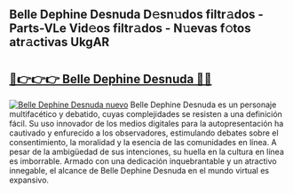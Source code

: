 ## Belle Dephine Desnuda D𝚎sn𝚞dos filtr𝚊dos - Parts-VLe Vid𝚎os filtr𝚊dos - N𝚞evas f𝚘tos atr𝚊ctivas UkgAR

# <h2><a href="http://mb02f1.tromn.icu/?c=Belle+Dephine+Desnuda">🔗👉👉👉 Belle Dephine Desnuda 🔗🔗</a></h2>

[![Belle Dephine Desnuda nuevo](https://i.imgur.com/pEAQMta.gif)](http://mb02f1.tromn.icu/?c=Belle+Dephine+Desnuda)
Belle Dephine Desnuda es un personaje multifacético y debatido, cuyas complejidades se resisten a una definición fácil.  Su uso innovador de los medios digitales para la autopresentación ha cautivado y enfurecido a los observadores, estimulando debates sobre el consentimiento, la moralidad y la esencia de las comunidades en línea. A pesar de la ambigüedad de sus intenciones, su huella en la cultura en línea es imborrable. Armado con una dedicación inquebrantable y un atractivo innegable, el alcance de Belle Dephine Desnuda en el mundo virtual es expansivo.
